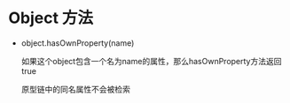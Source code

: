 # Object 方法

- object.hasOwnProperty(name)  

  如果这个object包含一个名为name的属性，那么hasOwnProperty方法返回true  
  
  原型链中的同名属性不会被检索